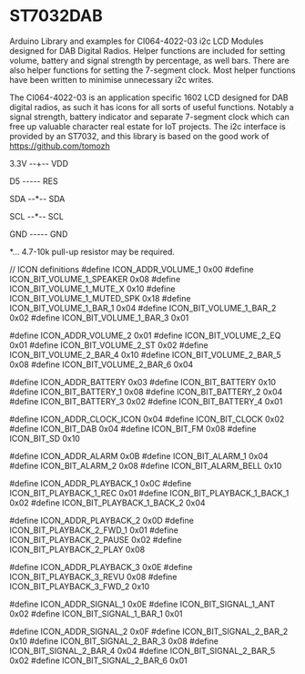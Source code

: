 # ST7032DAB
Arduino Library and examples for CI064-4022-03 i2c LCD Modules designed for DAB Digital Radios. Helper functions are included for setting volume, battery and signal strength by percentage, as well bars. There are also helper functions for setting the 7-segment clock. Most helper functions have been written to minimise unnecessary i2c writes.

The CI064-4022-03 is an application specific 1602 LCD designed for DAB digital radios, as such it has icons for all sorts of useful functions. Notably a signal strength, battery indicator and separate 7-segment clock which can free up valuable character real estate for IoT projects. The i2c interface is provided by an ST7032, and this library is based on the good work of https://github.com/tomozh


3.3V    --+--   VDD

D5      -----   RES

SDA     --*--   SDA

SCL     --*--   SCL

GND     -----   GND

*... 4.7-10k pull-up resistor may be required.

// ICON definitions
#define ICON_ADDR_VOLUME_1        0x00
#define ICON_BIT_VOLUME_1_SPEAKER   0x08
#define ICON_BIT_VOLUME_1_MUTE_X    0x10
#define ICON_BIT_VOLUME_1_MUTED_SPK 0x18
#define ICON_BIT_VOLUME_1_BAR_1   0x04
#define ICON_BIT_VOLUME_1_BAR_2   0x02
#define ICON_BIT_VOLUME_1_BAR_3   0x01

#define ICON_ADDR_VOLUME_2        0x01
#define ICON_BIT_VOLUME_2_EQ      0x01
#define ICON_BIT_VOLUME_2_ST      0x02
#define ICON_BIT_VOLUME_2_BAR_4   0x10
#define ICON_BIT_VOLUME_2_BAR_5   0x08
#define ICON_BIT_VOLUME_2_BAR_6   0x04

#define ICON_ADDR_BATTERY         0x03
#define ICON_BIT_BATTERY          0x10
#define ICON_BIT_BATTERY_1        0x08
#define ICON_BIT_BATTERY_2        0x04
#define ICON_BIT_BATTERY_3        0x02
#define ICON_BIT_BATTERY_4        0x01

#define ICON_ADDR_CLOCK_ICON      0x04
#define ICON_BIT_CLOCK            0x02
#define ICON_BIT_DAB              0x04
#define ICON_BIT_FM               0x08
#define ICON_BIT_SD               0x10

#define ICON_ADDR_ALARM           0x0B
#define ICON_BIT_ALARM_1          0x04
#define ICON_BIT_ALARM_2          0x08
#define ICON_BIT_ALARM_BELL       0x10

#define ICON_ADDR_PLAYBACK_1        0x0C
#define ICON_BIT_PLAYBACK_1_REC     0x01
#define ICON_BIT_PLAYBACK_1_BACK_1  0x02
#define ICON_BIT_PLAYBACK_1_BACK_2  0x04

#define ICON_ADDR_PLAYBACK_2      0x0D
#define ICON_BIT_PLAYBACK_2_FWD_1 0x01
#define ICON_BIT_PLAYBACK_2_PAUSE 0x02
#define ICON_BIT_PLAYBACK_2_PLAY  0x08

#define ICON_ADDR_PLAYBACK_3      0x0E
#define ICON_BIT_PLAYBACK_3_REVU  0x08
#define ICON_BIT_PLAYBACK_3_FWD_2 0x10

#define ICON_ADDR_SIGNAL_1        0x0E
#define ICON_BIT_SIGNAL_1_ANT     0x02
#define ICON_BIT_SIGNAL_1_BAR_1   0x01

#define ICON_ADDR_SIGNAL_2        0x0F
#define ICON_BIT_SIGNAL_2_BAR_2   0x10
#define ICON_BIT_SIGNAL_2_BAR_3   0x08
#define ICON_BIT_SIGNAL_2_BAR_4   0x04
#define ICON_BIT_SIGNAL_2_BAR_5   0x02
#define ICON_BIT_SIGNAL_2_BAR_6   0x01
